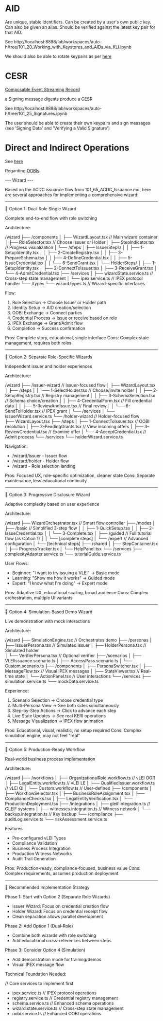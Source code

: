# AID
Are unique, stable identifiers.
Can be created by a user's own public key.
Can also be given an alias.
Should be verified against the latest key pair for that AID.

See http://localhost:8888/lab/workspaces/auto-h/tree/101_20_Working_with_Keystores_and_AIDs_via_KLI.ipynb


We should also be able to rotate keypairs as per [here](http://localhost:8888/lab/workspaces/auto-h/tree/101_30_Key_Rotation.ipynb)

# CESR

[Composable Event Streaming Record](https://trustoverip.github.io/tswg-cesr-specification/)

a Signing message digests produce a CESR

See http://localhost:8888/lab/workspaces/auto-h/tree/101_25_Signatures.ipynb

The user should be able to create their own keypairs and sign messages (see 'Signing Data' and 'Verifying a Valid Signature')


# Direct and Indirect Operations

See [here](http://localhost:8888/lab/workspaces/auto-h/tree/101_35_Modes_oobis_and_witnesses.ipynb)

Regarding [OOBIs](http://localhost:8888/lab/workspaces/auto-h/tree/101_35_Modes_oobis_and_witnesses.ipynb)


--- Wizard ---


  Based on the ACDC issuance flow from 101_65_ACDC_Issuance.md, here are several approaches for implementing a
  comprehensive wizard:

  ---
  🎯 Option 1: Dual-Role Single Wizard

  Complete end-to-end flow with role switching

  Architecture:

  /wizard
  ├── /components
  │   ├── WizardLayout.tsx           // Main wizard container
  │   ├── RoleSelector.tsx           // Choose Issuer or Holder
  │   ├── StepIndicator.tsx          // Progress visualization
  │   └── /steps
  │       ├── IssuerSteps/
  │       │   ├── 1-SetupIdentity.tsx
  │       │   ├── 2-CreateRegistry.tsx
  │       │   ├── 3-PrepareSchema.tsx
  │       │   ├── 4-DefineCredential.tsx
  │       │   ├── 5-IssueCredential.tsx
  │       │   └── 6-SendGrant.tsx
  │       └── HolderSteps/
  │           ├── 1-SetupIdentity.tsx
  │           ├── 2-ConnectToIssuer.tsx
  │           ├── 3-ReceiveGrant.tsx
  │           └── 4-AdmitCredential.tsx
  ├── /services
  │   ├── wizardState.service.ts     // Cross-step state management
  │   └── ipex.service.ts           // IPEX protocol handler
  └── /types
      └── wizard.types.ts           // Wizard-specific interfaces

  Flow:

  1. Role Selection → Choose Issuer or Holder path
  2. Identity Setup → AID creation/selection
  3. OOBI Exchange → Connect parties
  4. Credential Process → Issue or receive based on role
  5. IPEX Exchange → Grant/Admit flow
  6. Completion → Success confirmation

  Pros: Complete story, educational, single interface
  Cons: Complex state management, requires both roles

  ---
  🎯 Option 2: Separate Role-Specific Wizards

  Independent issuer and holder experiences

  Architecture:

  /wizard
  ├── /issuer-wizard             // Issuer-focused flow
  │   ├── WizardLayout.tsx
  │   ├── /steps
  │   │   ├── 1-SelectHolder.tsx      // Choose/invite holder
  │   │   ├── 2-SetupRegistry.tsx     // Registry management
  │   │   ├── 3-SchemaSelection.tsx   // Schema choice/creation
  │   │   ├── 4-CredentialForm.tsx    // Fill credential data
  │   │   ├── 5-ReviewAndIssue.tsx    // Final review
  │   │   └── 6-SendToHolder.tsx      // IPEX grant
  │   └── /services
  │       └── issuerWizard.service.ts
  └── /holder-wizard             // Holder-focused flow  
      ├── WizardLayout.tsx
      ├── /steps
      │   ├── 1-ConnectToIssuer.tsx   // OOBI resolution
      │   ├── 2-PendingGrants.tsx     // View incoming offers
      │   ├── 3-ReviewCredential.tsx  // Examine offer
      │   └── 4-AcceptCredential.tsx  // Admit process
      └── /services
          └── holderWizard.service.ts

  Navigation:

  - /wizard/issuer - Issuer flow
  - /wizard/holder - Holder flow
  - /wizard - Role selection landing

  Pros: Focused UX, role-specific optimization, cleaner state
  Cons: Separate maintenance, less educational continuity

  ---
  🎯 Option 3: Progressive Disclosure Wizard

  Adaptive complexity based on user experience

  Architecture:

  /wizard
  ├── WizardOrchestrator.tsx     // Smart flow controller
  ├── /modes
  │   ├── /basic                 // Simplified 3-step flow
  │   │   ├── 1-QuickSetup.tsx
  │   │   ├── 2-IssueCredential.tsx
  │   │   └── 3-Complete.tsx
  │   ├── /guided                // Full tutorial flow (as Option 1)
  │   │   └── [complete steps]
  │   └── /expert                // Advanced configuration
  │       └── [technical steps]
  ├── /shared
  │   ├── StepContainer.tsx
  │   ├── ProgressTracker.tsx
  │   └── HelpPanel.tsx
  └── /services
      ├── complexityAdapter.service.ts
      └── tutorialGuide.service.ts

  User Flows:

  - Beginner: "I want to try issuing a VLEI" → Basic mode
  - Learning: "Show me how it works" → Guided mode
  - Expert: "I know what I'm doing" → Expert mode

  Pros: Adaptive UX, educational scaling, broad audience
  Cons: Complex orchestration, multiple UI variants

  ---
  🎯 Option 4: Simulation-Based Demo Wizard

  Live demonstration with mock interactions

  Architecture:

  /wizard
  ├── SimulationEngine.tsx       // Orchestrates demo
  ├── /personas
  │   ├── IssuerPersona.tsx      // Simulated issuer
  │   ├── HolderPersona.tsx      // Simulated holder  
  │   └── VerifierPersona.tsx    // Optional verifier
  ├── /scenarios
  │   ├── VLEIIssuance.scenario.ts
  │   ├── AccessPass.scenario.ts
  │   └── Custom.scenario.ts
  ├── /components
  │   ├── PersonaSwitcher.tsx
  │   ├── MessageFlow.tsx        // Visual IPEX messages
  │   ├── StateViewer.tsx        // Real-time state
  │   └── ActionPanel.tsx        // User interactions
  └── /services
      ├── simulation.service.ts
      └── mockData.service.ts

  Experience:

  1. Scenario Selection → Choose credential type
  2. Multi-Persona View → See both sides simultaneously
  3. Step-by-Step Actions → Click to advance each step
  4. Live State Updates → See real KERI operations
  5. Message Visualization → IPEX flow animation

  Pros: Educational, visual, realistic, no setup required
  Cons: Complex simulation engine, may not feel "real"

  ---
  🎯 Option 5: Production-Ready Workflow

  Real-world business process implementation

  Architecture:

  /wizard
  ├── /workflows
  │   ├── OrganizationalRole.workflow.ts    // vLEI OOR
  │   ├── LegalEntity.workflow.ts           // vLEI LE
  │   ├── QualifiedIssuer.workflow.ts       // vLEI QI
  │   └── Custom.workflow.ts                // User-defined
  ├── /components
  │   ├── WorkflowSelector.tsx
  │   ├── BusinessRoleAssignment.tsx
  │   ├── ComplianceChecks.tsx
  │   ├── LegalEntityVerification.tsx
  │   └── ProductionDeployment.tsx
  ├── /integrations
  │   ├── gleif.integration.ts              // GLEIF systems
  │   ├── witnesses.integration.ts          // Witness network
  │   └── backup.integration.ts             // Key backup
  └── /compliance
      ├── auditLog.service.ts
      └── riskAssessment.service.ts

  Features:

  - Pre-configured vLEI Types
  - Compliance Validation
  - Business Process Integration
  - Production Witness Networks
  - Audit Trail Generation

  Pros: Production-ready, compliance-focused, business value
  Cons: Complex requirements, assumes production deployment

  ---
  🚀 Recommended Implementation Strategy

  Phase 1: Start with Option 2 (Separate Role Wizards)

  - Issuer Wizard: Focus on credential creation flow
  - Holder Wizard: Focus on credential receipt flow
  - Clean separation allows parallel development

  Phase 2: Add Option 1 (Dual-Role)

  - Combine both wizards with role switching
  - Add educational cross-references between steps

  Phase 3: Consider Option 4 (Simulation)

  - Add demonstration mode for training/demos
  - Visual IPEX message flow

  Technical Foundation Needed:

  // Core services to implement first
  - ipex.service.ts          // IPEX protocol operations
  - registry.service.ts      // Credential registry management  
  - schema.service.ts        // Enhanced schema operations
  - wizard.state.service.ts  // Cross-step state management
  - oobi.service.ts          // Enhanced OOBI operations